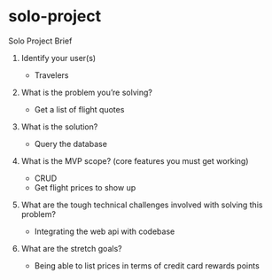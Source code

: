 # solo-project

Solo Project Brief

1. Identify your user(s)
    - Travelers

2. What is the problem you’re solving?
    - Get a list of flight quotes

3. What is the solution?
    - Query the database

4. What is the MVP scope? (core features you must get working)
    - CRUD
    - Get flight prices to show up

5. What are the tough technical challenges involved with solving this problem?
    - Integrating the web api with codebase

6. What are the stretch goals?
    - Being able to list prices in terms of credit card rewards points


